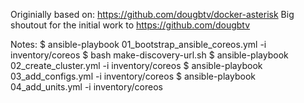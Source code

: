 Originially based on: https://github.com/dougbtv/docker-asterisk
Big shoutout for the initial work to https://github.com/dougbtv

Notes:
$ ansible-playbook 01_bootstrap_ansible_coreos.yml -i inventory/coreos
$ bash make-discovery-url.sh
$ ansible-playbook 02_create_cluster.yml -i inventory/coreos
$ ansible-playbook 03_add_configs.yml -i inventory/coreos
$ ansible-playbook 04_add_units.yml -i inventory/coreos

